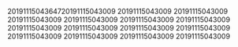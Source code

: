 2019111504364720191115043009
20191115043009
20191115043009
20191115043009
20191115043009
20191115043009
20191115043009
20191115043009
20191115043009
20191115043009
20191115043009
20191115043009
20191115043009
20191115043009
20191115043009
